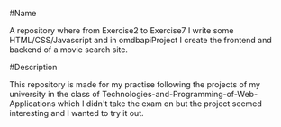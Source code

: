 #Name 

A repository where from Exercise2 to Exercise7 I write some HTML/CSS/Javascript and in omdbapiProject I create the frontend and backend of a movie search site.

#Description

This repository is made for my practise following the projects of my university in the class of Technologies-and-Programming-of-Web-Applications which I didn't take the exam on but the project seemed interesting and I wanted to try it out.